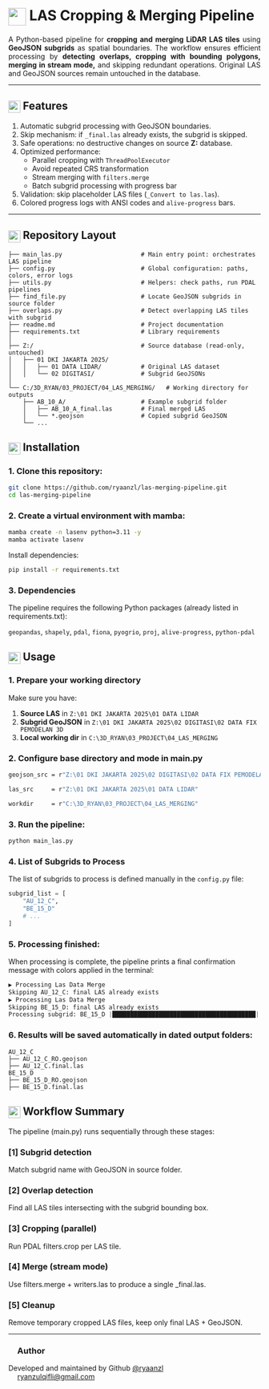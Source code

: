 # <img src="https://www.svgrepo.com/show/182472/location-maps-and-location.svg" width="35" style="vertical-align:middle"/> LAS Cropping & Merging Pipeline
<p align="justify"> A Python-based pipeline for <b>cropping and merging LiDAR LAS tiles</b> using <b>GeoJSON subgrids</b> as spatial boundaries. The workflow ensures efficient processing by <b>detecting overlaps, cropping with bounding polygons, merging in stream mode,</b> and skipping redundant operations. Original LAS and GeoJSON sources remain untouched in the database. </p>

---

## <img src="https://www.svgrepo.com/show/181070/route-gps.svg" width="24" style="vertical-align:middle"/> Features

1. Automatic subgrid processing with GeoJSON boundaries.  
2. Skip mechanism: if `_final.las` already exists, the subgrid is skipped.  
3. Safe operations: no destructive changes on source **Z:** database.  
4. Optimized performance:  
   - Parallel cropping with `ThreadPoolExecutor`  
   - Avoid repeated CRS transformation  
   - Stream merging with `filters.merge`  
   - Batch subgrid processing with progress bar  
5. Validation: skip placeholder LAS files (`_Convert to las.las`).  
6. Colored progress logs with ANSI codes and `alive-progress` bars.  
---
## <img src="https://www.svgrepo.com/show/181175/folder-folder.svg" width="24" style="vertical-align:middle"/> Repository Layout
```
├── main_las.py                      # Main entry point: orchestrates LAS pipeline
├── config.py                        # Global configuration: paths, colors, error logs
├── utils.py                         # Helpers: check paths, run PDAL pipelines
├── find_file.py                     # Locate GeoJSON subgrids in source folder
├── overlaps.py                      # Detect overlapping LAS tiles with subgrid
├── readme.md                        # Project documentation
├── requirements.txt                 # Library requirements
│
├── Z:/                              # Source database (read-only, untouched)
│   ├── 01 DKI JAKARTA 2025/
│   │   ├── 01 DATA LIDAR/           # Original LAS dataset
│   │   └── 02 DIGITASI/             # Subgrid GeoJSONs
│
└── C:/3D_RYAN/03_PROJECT/04_LAS_MERGING/   # Working directory for outputs
    ├── AB_10_A/                     # Example subgrid folder
    │   ├── AB_10_A_final.las        # Final merged LAS
    │   └── *.geojson                # Copied subgrid GeoJSON
    └── ...
```
## <img src="https://www.svgrepo.com/show/182434/levels-controls.svg" width="24" style="vertical-align:middle"/> Installation
### 1. Clone this repository:
```bash
git clone https://github.com/ryaanzl/las-merging-pipeline.git
cd las-merging-pipeline
```

### 2. Create a virtual environment with mamba:
```bash
mamba create -n lasenv python=3.11 -y
mamba activate lasenv
```

Install dependencies:
```bash
pip install -r requirements.txt
```

### 3. Dependencies

The pipeline requires the following Python packages (already listed in requirements.txt):

`geopandas`, `shapely`, `pdal`, `fiona`, `pyogrio`, `proj`, `alive-progress`, `python-pdal`

## <img src="https://www.svgrepo.com/show/180902/location-location.svg" width="24" style="vertical-align:middle"/> Usage

### 1. Prepare your working directory
Make sure you have:
1. **Source LAS** in `Z:\01 DKI JAKARTA 2025\01 DATA LIDAR`
2. **Subgrid GeoJSON** in `Z:\01 DKI JAKARTA 2025\02 DIGITASI\02 DATA FIX PEMODELAN 3D`
3. **Local working dir** in `C:\3D_RYAN\03_PROJECT\04_LAS_MERGING`

### 2. Configure base directory and mode in main.py

```bash
geojson_src = r"Z:\01 DKI JAKARTA 2025\02 DIGITASI\02 DATA FIX PEMODELAN 3D"
```
```bash
las_src     = r"Z:\01 DKI JAKARTA 2025\01 DATA LIDAR"
```
```bash
workdir     = r"C:\3D_RYAN\03_PROJECT\04_LAS_MERGING"
```
### 3. Run the pipeline:
````bash
python main_las.py
````

### 4. List of Subgrids to Process
The list of subgrids to process is defined manually in the `config.py` file:
```python
subgrid_list = [
    "AU_12_C",
    "BE_15_D"
    # ...
]
```

### 5. Processing finished:
When processing is complete, the pipeline prints a final confirmation message with colors applied in the terminal:
```python
▶ Processing Las Data Merge
Skipping AU_12_C: final LAS already exists
▶ Processing Las Data Merge
Skipping BE_15_D: final LAS already exists
Processing subgrid: BE_15_D |████████████████████████████████████████| 2/2 [100%] in 0.0s (404.23/s)
```
### 6. Results will be saved automatically in dated output folders:
````
AU_12_C
├── AU_12_C_RO.geojson
├── AU_12_C.final.las
BE_15_D
├── BE_15_D_RO.geojson
├── BE_15_D.final.las
````

## <img src="https://www.svgrepo.com/show/180846/briefcase-travel.svg" width="24" style="vertical-align:middle"/> Workflow Summary

The pipeline (main.py) runs sequentially through these stages:
### [1] Subgrid detection
Match subgrid name with GeoJSON in source folder.

### [2] Overlap detection
Find all LAS tiles intersecting with the subgrid bounding box.

### [3] Cropping (parallel)
Run PDAL filters.crop per LAS tile.

### [4] Merge (stream mode)
Use filters.merge + writers.las to produce a single _final.las.

### [5] Cleanup
Remove temporary cropped LAS files, keep only final LAS + GeoJSON.

---

### <img src="https://www.svgrepo.com/show/181069/user-social.svg" width="14" style="vertical-align:middle"/> Author
Developed and maintained by Github [@ryaanzl](https://github.com/ryaanzl)  
<img src="https://www.svgrepo.com/show/180848/attach-tool.svg" width="14" style="vertical-align:middle"/> [ryanzulqifli@gmail.com](mailto:ryanzulqifli@gmail.com)